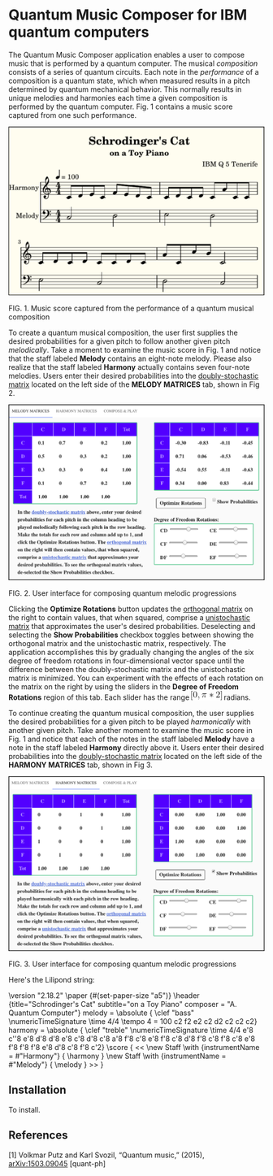 # Quantum Music Composer for IBM quantum computers

The Quantum Music Composer application enables a user to compose music that is performed by a quantum computer. The musical *composition* consists of a series of quantum circuits. Each note in the *performance* of a composition is a quantum state, which when measured results in a pitch determined by quantum mechanical behavior. This normally results in unique melodies and harmonies each time a given composition is performed by the quantum computer. Fig. 1 contains a music score captured from one such performance.

![third-species-performance-ibmq](docimages/third-species-performance-ibmq.png)

FIG. 1. Music score captured from the performance of a quantum musical composition

To create a quantum musical composition, the user first supplies the desired probabilities for a given pitch to follow another given pitch *melodically*. Take a moment to examine the music score in Fig. 1 and notice that the staff labeled **Melody** contains an eight-note melody. Please also realize that the staff labeled **Harmony** actually contains seven four-note melodies.  Users enter their desired probabilities into the [doubly-stochastic matrix](https://en.wikipedia.org/wiki/Doubly_stochastic_matrix) located on the left side of the **MELODY MATRICES** tab, shown in Fig 2. 

![melody-tab-orthogonal-matrix](docimages/melody-tab-orthogonal-matrix.png)

FIG. 2. User interface for composing quantum melodic progressions

Clicking the **Optimize Rotations** button updates the [orthogonal matrix](https://en.wikipedia.org/wiki/Orthogonal_matrix) on the right to contain values, that when squared, comprise a [unistochastic matrix](https://en.wikipedia.org/wiki/Unistochastic_matrix) that approximates the user's desired probabilities. Deselecting and selecting the **Show Probabilities** checkbox toggles between showing the orthogonal matrix and the unistochastic matrix, respectively. The application accomplishes this by gradually changing the angles of the six degree of freedom rotations in four-dimensional vector space until the difference between the doubly-stochastic matrix and the unistochastic matrix is minimized.  You can experiment with the effects of each rotation on the matrix on the right by using the sliders in the **Degree of Freedom Rotations** region of this tab. Each slider has the range ![eqn_range_0_pi2](docimages/eqn_range_0_pi2.gif) radians.

To continue creating the quantum musical composition, the user supplies the desired probabilities for a given pitch to be played *harmonically* with another given pitch. Take another moment to examine the music score in Fig. 1 and notice that each of the notes in the staff labeled **Melody** have a note in the staff labeled **Harmony** directly above it. Users enter their desired probabilities into the [doubly-stochastic matrix](https://en.wikipedia.org/wiki/Doubly_stochastic_matrix) located on the left side of the **HARMONY MATRICES** tab, shown in Fig 3.

![harmony-tab-unistochastic-matrix](docimages/harmony-tab-unistochastic-matrix.png)

FIG. 3. User interface for composing quantum melodic progressions

 

Here's the Lilipond string: 

\version "2.18.2" \paper {#(set-paper-size "a5")} \header {title="Schrodinger's Cat" subtitle="on a Toy Piano" composer = "A. Quantum Computer"}  melody = \absolute { \clef "bass" \numericTimeSignature \time 4/4 \tempo 4 = 100 c2 f2 e2 c2 d2 c2 c2 c2} harmony = \absolute { \clef "treble" \numericTimeSignature \time 4/4  e'8 c''8 e'8 d'8 d'8 e'8 c'8 d'8 c'8 a'8 f'8 c'8 e'8 f'8 c'8 d'8 f'8 c'8 f'8 c'8 e'8 f'8 f'8 f'8 e'8 d'8 c'8 f'8 c'2} \score { << \new Staff \with {instrumentName = #"Harmony"}  { \harmony } \new Staff \with {instrumentName = #"Melody"}  { \melody } >> }



## Installation

To install.

## References

[1] Volkmar Putz and Karl Svozil, “Quantum music,” (2015), [ arXiv:1503.09045](https://arxiv.org/abs/1503.09045) [quant-ph]

